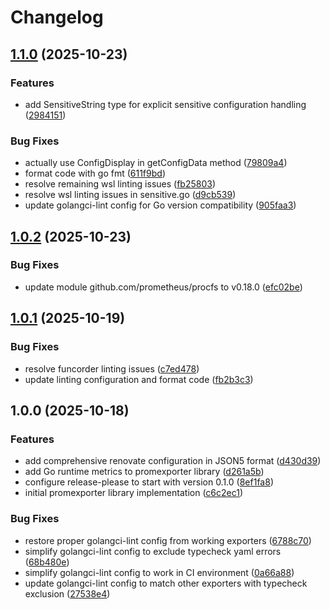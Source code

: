 # Changelog

## [1.1.0](https://github.com/d0ugal/promexporter/compare/v1.0.2...v1.1.0) (2025-10-23)


### Features

* add SensitiveString type for explicit sensitive configuration handling ([2984151](https://github.com/d0ugal/promexporter/commit/298415176ba2b8fdb08b8bb5c249aa91f079c409))


### Bug Fixes

* actually use ConfigDisplay in getConfigData method ([79809a4](https://github.com/d0ugal/promexporter/commit/79809a40c05b1e41e9a0190540f05da805f3b82e))
* format code with go fmt ([611f9bd](https://github.com/d0ugal/promexporter/commit/611f9bd3136116d9b0beed3ad2ef547610821a9a))
* resolve remaining wsl linting issues ([fb25803](https://github.com/d0ugal/promexporter/commit/fb25803e3b4de5cd590d493824602c2f1aee352d))
* resolve wsl linting issues in sensitive.go ([d9cb539](https://github.com/d0ugal/promexporter/commit/d9cb53912f827424d2c5d63e9a060e26c4e7ea90))
* update golangci-lint config for Go version compatibility ([905faa3](https://github.com/d0ugal/promexporter/commit/905faa304747fd4ff112caf3f887459cc91cbfd0))

## [1.0.2](https://github.com/d0ugal/promexporter/compare/v1.0.1...v1.0.2) (2025-10-23)


### Bug Fixes

* update module github.com/prometheus/procfs to v0.18.0 ([efc02be](https://github.com/d0ugal/promexporter/commit/efc02be5989fbd5297925b5477952c069b48ad6e))

## [1.0.1](https://github.com/d0ugal/promexporter/compare/v1.0.0...v1.0.1) (2025-10-19)


### Bug Fixes

* resolve funcorder linting issues ([c7ed478](https://github.com/d0ugal/promexporter/commit/c7ed478f9cdad858799438158d37523d9aeb38f3))
* update linting configuration and format code ([fb2b3c3](https://github.com/d0ugal/promexporter/commit/fb2b3c3a7be2196c5c77aaf1899fb517482aec1d))

## 1.0.0 (2025-10-18)


### Features

* add comprehensive renovate configuration in JSON5 format ([d430d39](https://github.com/d0ugal/promexporter/commit/d430d397f3758d6b61ba731bf6e5b14b5c630a0d))
* add Go runtime metrics to promexporter library ([d261a5b](https://github.com/d0ugal/promexporter/commit/d261a5b71ad1e4f3c6fbb9d9ac20483f4a25971b))
* configure release-please to start with version 0.1.0 ([8ef1fa8](https://github.com/d0ugal/promexporter/commit/8ef1fa822c0c504ce3b8887b67dd6a7c6dc2ac90))
* initial promexporter library implementation ([c6c2ec1](https://github.com/d0ugal/promexporter/commit/c6c2ec110fc73d1cd5223161dc81d6e8109e5145))


### Bug Fixes

* restore proper golangci-lint config from working exporters ([6788c70](https://github.com/d0ugal/promexporter/commit/6788c701090db248ea8b26f007526bbc051a7d6e))
* simplify golangci-lint config to exclude typecheck yaml errors ([68b480e](https://github.com/d0ugal/promexporter/commit/68b480eb01fe9dc4b810cf63580855293e1a398a))
* simplify golangci-lint config to work in CI environment ([0a66a88](https://github.com/d0ugal/promexporter/commit/0a66a8873e0ef16a170d3e5492710755996dfc29))
* update golangci-lint config to match other exporters with typecheck exclusion ([27538e4](https://github.com/d0ugal/promexporter/commit/27538e4568dac835ad121b9734bf527b4d8f3b2a))
